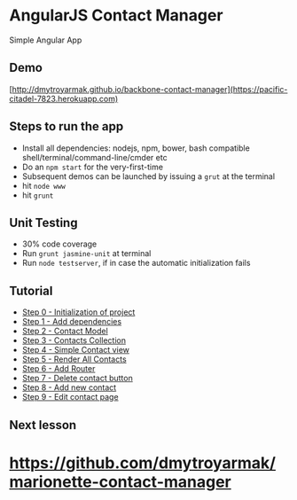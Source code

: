AngularJS Contact Manager
========================

Simple Angular App
## Demo
[http://dmytroyarmak.github.io/backbone-contact-manager](https://pacific-citadel-7823.herokuapp.com)

## Steps to run the app
* Install all dependencies: nodejs, npm, bower, bash compatible shell/terminal/command-line/cmder etc
* Do an `npm start` for the very-first-time
* Subsequent demos can be launched by issuing a `grut` at the terminal
* hit `node www`
* hit `grunt`

## Unit Testing
* 30% code coverage
* Run `grunt jasmine-unit` at terminal
* Run `node testserver`, if in case the automatic initialization fails

## Tutorial
- [Step 0 - Initialization of project](https://github.com/dmytroyarmak/backbone-contact-manager/releases/tag/step-0)
- [Step 1 - Add dependencies](https://github.com/dmytroyarmak/backbone-contact-manager/releases/tag/step-1)
- [Step 2 - Contact Model](https://github.com/dmytroyarmak/backbone-contact-manager/releases/tag/step-2)
- [Step 3 - Contacts Collection](https://github.com/dmytroyarmak/backbone-contact-manager/releases/tag/step-3)
- [Step 4 - Simple Contact view](https://github.com/dmytroyarmak/backbone-contact-manager/releases/tag/step-4)
- [Step 5 - Render All Contacts](https://github.com/dmytroyarmak/backbone-contact-manager/releases/tag/step-5)
- [Step 6 - Add Router](https://github.com/dmytroyarmak/backbone-contact-manager/releases/tag/step-6)
- [Step 7 - Delete contact button](https://github.com/dmytroyarmak/backbone-contact-manager/releases/tag/step-7)
- [Step 8 - Add new contact](https://github.com/dmytroyarmak/backbone-contact-manager/releases/tag/step-8)
- [Step 9 - Edit contact page](https://github.com/dmytroyarmak/backbone-contact-manager/releases/tag/step-9)

## Next lesson

https://github.com/dmytroyarmak/marionette-contact-manager
=======
